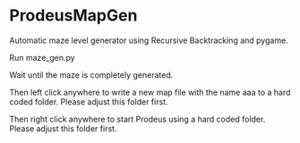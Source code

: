 # ProdeusMapGen

Automatic maze level generator using Recursive Backtracking and pygame.

Run maze_gen.py

Wait until the maze is completely generated.

Then left click anywhere to write a new map file with the name aaa to a hard coded folder.
Please adjust this folder first.

Then right click anywhere to start Prodeus using a hard coded folder.
Please adjust this folder first.



